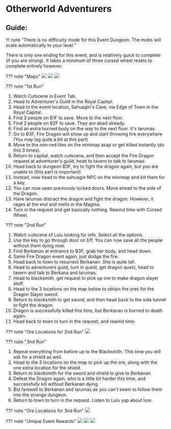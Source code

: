 # Otherworld Adventurers

## Guide:
!!! note "There is no difficulty mode for this Event Dungeon. The mobs will scale automatically to your level."

There is only one ending for this event, and is relatively quick to complete (if you are strong). It takes a minimum of three cursed wheel resets to complete entirely however.

??? note "Maps"
    ![](img/sahuagin-cave-1.jpg)
    ![](img/sahuagin-cave-2.jpg)
    ![](img/sahuagin-cave-3.jpg)

??? note "1st Run"
1. Watch Cutscene in Event Tab.
2. Head to Adventurer's Guild in the Royal Capital.
3. Head to the event location, Sahuagin's Cave, via Edge of Town in the Royal Capital.
4. Find 3 people on B1F to save. Move to the next floor.
5. Find 2 people on B2F to save. They are dead already.
6. Find an extra burned body on the way to the next floor. It's Iarumas.
7. Go to B3F, Fire Dragon will show up and start throwing fire everywhere (You may lag quite a bit at this part)
8. Move to the non-red tiles on the minimap asap or get killed instantly (do this 3 times).
9. Return to capital, watch cutscene, and then accept the Fire Dragon request at adventurer's guild, head to tavern to talk to Iarumas.
10. Head back to dungeon B3F, try to fight the dragon again, but you are unable to (this part is important)
11. Instead, now head to the sahuagin NPC on the minimap and kill them for a key.
12. You can now open previously locked doors. Move ahead to the side of the Dragon.
13. Have Iarumas distract the dragon and fight the dragon. However, it rages at the end and melts in the Magma.
14. Turn in the request and get basically nothing. Rewind time with Cursed Wheel.

??? note "2nd Run"
1. Watch cutscene of Lulu looking for info. Select all the options.
2. Use the key to go through door on b1f. You can now save all the people without them dying now.
3. Find Berkanan at entrance to B3F, grab her body, and head down.
4. Same Fire Dragon event again, just dodge the fire.
5. Head back to town to resurrect Berkanan. She is quite tall.
6. Head to adventurers guild, turn in quest, get dragon quest, head to tavern and talk to Berkana and Iarumas.
7. Head to blacksmith, get request to pick up ore to make dragon slayer stuff.
8. Head to the 3 locations on the map below to obtain the ores for the Dragon Slayer sword.
9. Return to blacksmith to get sword, and then head back to the side tunnel to fight the dragon.
10. Dragon is successfully killed this time, but Berkanan is burned to death again.
11. Head back to town to turn in the request, and rewind time.

??? note "Ore Locations for 2nd Run"
    ![](img/sahuagin-cave-ore-locations.png)

??? note "3nd Run"
1. Repeat everything from before up to the Blacksmith. This time you will ask for a shield as well.
2. Head to the 3 locations on the map to pick up the ore, along with the one extra location for the shield.
3. Return to blacksmith for the sword and shield to give to Berkanan.
4. Defeat the Dragon again, who is a little bit harder this time, and successfully kill without Berkanan dying.
5. Bid farewell to Berkanan and Iarumas as you can't seem to follow them into the strange dungeon.
6. Return to town to turn in the request. Listen to Lulu yap about lore.

??? note "Ore Locations for 3nd Run"
    ![](img/sahuagin-cave-ore-locations-2.png)

??? note "Unique Event Rewards"
    ![](img/dragon-slayer.jpg)
    ![](img/trollkin-ring.jpg)
    ![](img/katana.jpg)
